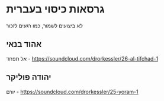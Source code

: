 # גרסאות כיסוי בעברית

לא ביצועים לשמור, כמו רגעים לזכור

## אהוד בנאי

אל תפחד - https://soundcloud.com/drorkessler/26-al-tifchad-1

## יהודה פוליקר

יורם - https://soundcloud.com/drorkessler/25-yoram-1
